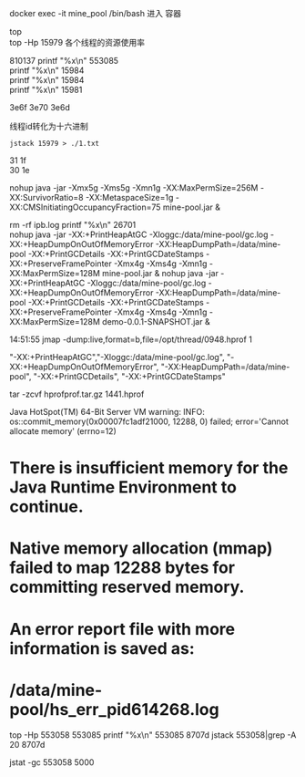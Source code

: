 


docker exec -it mine_pool /bin/bash
    进入 容器


top  
top -Hp 15979      各个线程的资源使用率

810137
printf "%x\n" 553085     
printf "%x\n" 15984     
printf "%x\n" 15984     
printf "%x\n" 15981     
 
3e6f   3e70    3e6d    


 
 线程id转化为十六进制

    jstack 15979 > ./1.txt
    
31   1f  
30   1e 


nohup java -jar -Xmx5g -Xms5g -Xmn1g -XX:MaxPermSize=256M -XX:SurvivorRatio=8 -XX:MetaspaceSize=1g -XX:CMSInitiatingOccupancyFraction=75 mine-pool.jar &


rm -rf ipb.log
printf "%x\n" 26701     
nohup java -jar -XX:+PrintHeapAtGC -Xloggc:/data/mine-pool/gc.log -XX:+HeapDumpOnOutOfMemoryError -XX:HeapDumpPath=/data/mine-pool  -XX:+PrintGCDetails -XX:+PrintGCDateStamps -XX:+PreserveFramePointer -Xmx4g -Xms4g -Xmn1g -XX:MaxPermSize=128M  mine-pool.jar &
nohup java -jar -XX:+PrintHeapAtGC -Xloggc:/data/mine-pool/gc.log -XX:+HeapDumpOnOutOfMemoryError -XX:HeapDumpPath=/data/mine-pool  -XX:+PrintGCDetails -XX:+PrintGCDateStamps -XX:+PreserveFramePointer -Xmx4g -Xms4g -Xmn1g -XX:MaxPermSize=128M  demo-0.0.1-SNAPSHOT.jar &

14:51:55
jmap -dump:live,format=b,file=/opt/thread/0948.hprof 1

"-XX:+PrintHeapAtGC","-Xloggc:/data/mine-pool/gc.log", "-XX:+HeapDumpOnOutOfMemoryError", "-XX:HeapDumpPath=/data/mine-pool", "-XX:+PrintGCDetails", "-XX:+PrintGCDateStamps"


tar -zcvf hprofprof.tar.gz 1441.hprof



Java HotSpot(TM) 64-Bit Server VM warning: INFO: os::commit_memory(0x00007fc1adf21000, 12288, 0) failed; error='Cannot allocate memory' (errno=12)
#
# There is insufficient memory for the Java Runtime Environment to continue.
# Native memory allocation (mmap) failed to map 12288 bytes for committing reserved memory.
# An error report file with more information is saved as:
# /data/mine-pool/hs_err_pid614268.log



top -Hp 553058
553085
printf "%x\n" 553085            8707d
jstack 553058|grep -A 20 8707d

jstat -gc 553058 5000